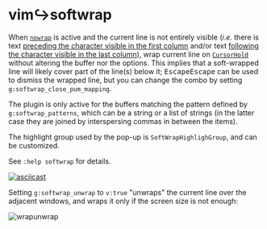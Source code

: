 # vim↪softwrap

When [`nowrap`][1] is active and the current line is not entirely visible (_i.e._ there is text [preceding the character visible in the first column][2] and/or text [following the character visible in the last column][3]), wrap current line on [`CursorHold`][4] without altering the buffer nor the options. This implies that a soft-wrapped line will likely cover part of the line(s) below it; <kbd>Escape</kbd><kbd>Escape</kbd> can be used to dismiss the wrapped line, but you can change the combo by setting `g:softwrap_close_pum_mapping`.

The plugin is only active for the buffers matching the pattern defined by `g:softwrap_patterns`, which can be a string or a list of strings (in the latter case they are joined by interspersing commas in between the items).

The highlight group used by the pop-up is `SoftWrapHighlighGroup`, and can be customized.

See `:help softwrap` for details.


[![asciicast](https://asciinema.org/a/cl9Cctupv8MXIAvayz2rLkis3.svg)](https://asciinema.org/a/cl9Cctupv8MXIAvayz2rLkis3)

Setting `g:softwrap_unwrap` to `v:true` "unwraps" the current line over the adjacent windows, and wraps it only if the screen size is not enough:

![wrapunwrap](https://user-images.githubusercontent.com/20521900/207529784-b0a542b5-e645-470e-b2a4-af94ffceb479.png)


[1]: https://vimhelp.org/options.txt.html#%27nowrap%27
[2]: https://vimhelp.org/options.txt.html#lcs-precedes
[3]: https://vimhelp.org/options.txt.html#lcs-extends
[4]: https://vimhelp.org/autocmd.txt.html#CursorHold
